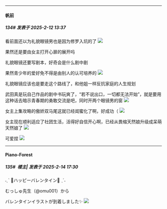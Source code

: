 ﻿
*****

####  帆前  
##### 134#       发表于 2025-2-12 13:37

看前面还以为礼貌眼镜男也是因为修罗入坑的了
<img src="https://p.sda1.dev/21/ef793dbe938dc572e07b982fc7a79ca0/Screenshot_20250212_121130_tv.danmaku.bili.jpg" referrerpolicy="no-referrer">

果然还是要由女主打开心扉的展开吗

礼貌眼镜还要写剧本，好奇会是什么剧中剧

果然青少年的爱好免不得是由别人的认可培养的
<img src="https://p.sda1.dev/21/7ce04dec263e6a7d37a0a7490ce92567/IMG_20250212_124829.jpg" referrerpolicy="no-referrer">

礼貌眼镜应该也是要走这个路线了，和他姐一样反抗家庭的人生规划

武田真是玩自己作品的剧中书玩爽了，“若不说出口，一切都无法开始”，就是要用这种话去暗示青春期的勇敢交流是吧，同时开两个眼镜男的窗
<img src="https://p.sda1.dev/21/925fcbb6119fb719d602e05522b2eec8/Screenshot_20250212_130347_tv.danmaku.bili.jpg" referrerpolicy="no-referrer">

女主上集攻略的傲娇双马尾这就已经闺蜜化了啊，好成功（
<img src="https://p.sda1.dev/21/95c37e09938ebf314c81cadceb915b59/Screenshot_20250212_131144_tv.danmaku.bili.jpg" referrerpolicy="no-referrer">

女主现在顺利适应了社团生活，活得好自信开心啊，已经从畏缩天然娘升级成呆萌天然娘了
<img src="https://p.sda1.dev/21/110592ae4d14baaf9eb226c44c5c9926/Screenshot_20250212_130807_tv.danmaku.bili.jpg" referrerpolicy="no-referrer">

可爱捏
<img src="https://p.sda1.dev/21/ef303b26048652d631abfd346500b008/Screenshot_20250212_132828_tv.danmaku.bili.jpg" referrerpolicy="no-referrer">


*****

####  Piano-Forest  
##### 135#         楼主| 发表于 2025-2-14 17:30

˗ˏˋ 🍫ハッピーバレンタイン🍫 ˎˊ˗

むっしゅ先生（@omu001）から

バレンタインイラストが到着しました✨
<img src="https://p.sda1.dev/22/46e62f6fdfde4c61b57c9d0b6f99a72a/20250214_172320.jpg" referrerpolicy="no-referrer">

